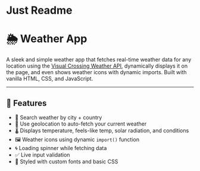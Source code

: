 # Just Readme 
# 🌦️ Weather App

A sleek and simple weather app that fetches real-time weather data for any location using the [Visual Crossing Weather API](https://www.visualcrossing.com/), dynamically displays it on the page, and even shows weather icons with dynamic imports. Built with vanilla HTML, CSS, and JavaScript.

---

## 🚀 Features

- 🔎 Search weather by city + country
- 📍 Use geolocation to auto-fetch your current weather
- 🌡️ Displays temperature, feels-like temp, solar radiation, and conditions
- 🖼️ Weather icons using dynamic `import()` function
- 🌀 Loading spinner while fetching data
- ✅ Live input validation
- 🎨 Styled with custom fonts and basic CSS
